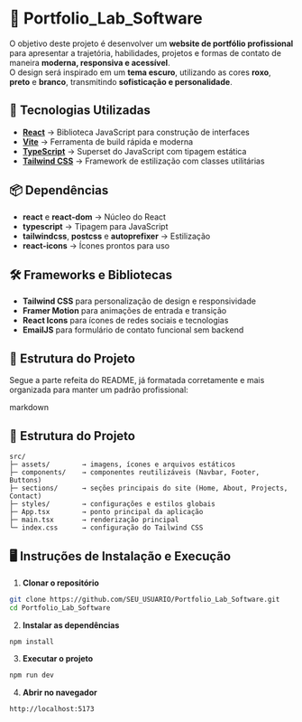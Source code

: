 # 📂 Portfolio_Lab_Software

O objetivo deste projeto é desenvolver um **website de portfólio profissional** para apresentar a trajetória, habilidades, projetos e formas de contato de maneira **moderna, responsiva e acessível**.  
O design será inspirado em um **tema escuro**, utilizando as cores **roxo**, **preto** e **branco**, transmitindo **sofisticação e personalidade**.


## 🚀 Tecnologias Utilizadas
- **[React](https://react.dev/)** → Biblioteca JavaScript para construção de interfaces
- **[Vite](https://vitejs.dev/)** → Ferramenta de build rápida e moderna
- **[TypeScript](https://www.typescriptlang.org/)** → Superset do JavaScript com tipagem estática
- **[Tailwind CSS](https://tailwindcss.com/)** → Framework de estilização com classes utilitárias


## 📦 Dependências
- **react** e **react-dom** → Núcleo do React
- **typescript** → Tipagem para JavaScript
- **tailwindcss**, **postcss** e **autoprefixer** → Estilização
- **react-icons** → Ícones prontos para uso


## 🛠 Frameworks e Bibliotecas
- **Tailwind CSS** para personalização de design e responsividade
- **Framer Motion** para animações de entrada e transição
- **React Icons** para ícones de redes sociais e tecnologias
- **EmailJS** para formulário de contato funcional sem backend

## 📂 Estrutura do Projeto
Segue a parte refeita do README, já formatada corretamente e mais organizada para manter um padrão profissional:

markdown
## 📂 Estrutura do Projeto

````
src/
├─ assets/        → imagens, ícones e arquivos estáticos
├─ components/    → componentes reutilizáveis (Navbar, Footer, Buttons)
├─ sections/      → seções principais do site (Home, About, Projects, Contact)
├─ styles/        → configurações e estilos globais
├─ App.tsx        → ponto principal da aplicação
├─ main.tsx       → renderização principal
└─ index.css      → configuração do Tailwind CSS

````

## 🖥 Instruções de Instalação e Execução

1. **Clonar o repositório**
```bash
git clone https://github.com/SEU_USUARIO/Portfolio_Lab_Software.git
cd Portfolio_Lab_Software
````

2. **Instalar as dependências**

```bash
npm install
```

3. **Executar o projeto**

```bash
npm run dev
```

4. **Abrir no navegador**

```
http://localhost:5173
```
